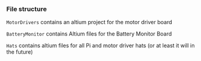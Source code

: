 ### File structure

`MotorDrivers` contains an altium project for the motor driver board

`BatteryMonitor` contains Altium files for the Battery Monitor Board

`Hats` contains altium files for all Pi and motor driver hats (or at least it will in the future)
